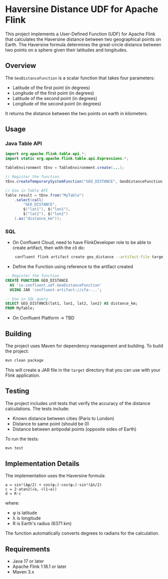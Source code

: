 # Haversine Distance UDF for Apache Flink

This project implements a User-Defined Function (UDF) for Apache Flink that calculates the Haversine distance between two geographical points on Earth. The Haversine formula determines the great-circle distance between two points on a sphere given their latitudes and longitudes.

## Overview

The `GeoDistanceFunction` is a scalar function that takes four parameters:
- Latitude of the first point (in degrees)
- Longitude of the first point (in degrees)
- Latitude of the second point (in degrees)
- Longitude of the second point (in degrees)

It returns the distance between the two points on earth in kilometers.

## Usage

### Java Table API

```java
import org.apache.flink.table.api.*;
import static org.apache.flink.table.api.Expressions.*;

TableEnvironment tEnv = TableEnvironment.create(...);

// Register the function
tEnv.createTemporarySystemFunction("GEO_DISTANCE", GeoDistanceFunction.class);

// Use in Table API
Table result = tEnv.from("MyTable")
    .select(call(
        "GEO_DISTANCE",
        $("lat1"), $("lon1"),
        $("lat2"), $("lon2")
    ).as("distance_km"));
```

### SQL

* On Confluent Cloud, need to have FlinkDeveloper role to be able to create artifact, then with the cli do:
  ```sh
   confluent flink artifact create geo_distance --artifact-file target/geo-distance-udf-1.0-0.jar --cloud aws --region us-west-2 --environment env-nk...
   ```

* Define the Function using reference to the artifact created
```sql
-- Register the function
CREATE FUNCTION GEO_DISTANCE 
  AS 'io.confluent.udf.GeoDistanceFunction'
  USING JAR 'confluent-artifact://cfa-...';

-- Use in SQL query
SELECT GEO_DISTANCE(lat1, lon1, lat2, lon2) AS distance_km;
FROM MyTable;
```

* On Confluent Platform -> TBD

## Building

The project uses Maven for dependency management and building. To build the project:

```bash
mvn clean package
```

This will create a JAR file in the `target` directory that you can use with your Flink application.

## Testing

The project includes unit tests that verify the accuracy of the distance calculations. The tests include:
- Known distance between cities (Paris to London)
- Distance to same point (should be 0)
- Distance between antipodal points (opposite sides of Earth)

To run the tests:

```bash
mvn test
```

## Implementation Details

The implementation uses the Haversine formula:

```
a = sin²(Δφ/2) + cos(φ₁)⋅cos(φ₂)⋅sin²(Δλ/2)
c = 2⋅atan2(√a, √(1−a))
d = R⋅c
```

where:
- φ is latitude
- λ is longitude
- R is Earth's radius (6371 km)

The function automatically converts degrees to radians for the calculation.

## Requirements

- Java 17 or later
- Apache Flink 1.18.1 or later
- Maven 3.x
